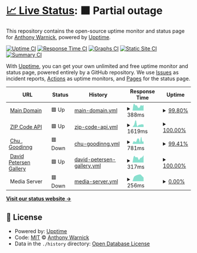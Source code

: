 # [📈 Live Status](https://ajwarnick.github.io/monitor): <!--live status--> **🟧 Partial outage**

This repository contains the open-source uptime monitor and status page for [Anthony Warnick](http://anthonywarnick.com/), powered by [Upptime](https://github.com/upptime/upptime).

[![Uptime CI](https://github.com/koj-co/upptime/workflows/Uptime%20CI/badge.svg)](https://github.com/koj-co/upptime/actions?query=workflow%3A%22Uptime+CI%22)
[![Response Time CI](https://github.com/koj-co/upptime/workflows/Response%20Time%20CI/badge.svg)](https://github.com/koj-co/upptime/actions?query=workflow%3A%22Response+Time+CI%22)
[![Graphs CI](https://github.com/koj-co/upptime/workflows/Graphs%20CI/badge.svg)](https://github.com/koj-co/upptime/actions?query=workflow%3A%22Graphs+CI%22)
[![Static Site CI](https://github.com/koj-co/upptime/workflows/Static%20Site%20CI/badge.svg)](https://github.com/koj-co/upptime/actions?query=workflow%3A%22Static+Site+CI%22)
[![Summary CI](https://github.com/koj-co/upptime/workflows/Summary%20CI/badge.svg)](https://github.com/koj-co/upptime/actions?query=workflow%3A%22Summary+CI%22)

With [Upptime](https://upptime.js.org), you can get your own unlimited and free uptime monitor and status page, powered entirely by a GitHub repository. We use [Issues](https://github.com/ajwarnick/monitor/issues) as incident reports, [Actions](https://github.com/ajwarnick/monitor/actions) as uptime monitors, and [Pages](https://ajwarnick.github.io/monitor) for the status page.

<!--start: status pages-->
<!-- This summary is generated by Upptime (https://github.com/upptime/upptime) -->
<!-- Do not edit this manually, your changes will be overwritten -->
<!-- prettier-ignore -->
| URL | Status | History | Response Time | Uptime |
| --- | ------ | ------- | ------------- | ------ |
| <img alt="" src="https://icons.duckduckgo.com/ip3/www.anthonywarnick.com.ico" height="13"> [Main Domain](https://www.anthonywarnick.com) | 🟩 Up | [main-domain.yml](https://github.com/ajwarnick/monitor/commits/HEAD/history/main-domain.yml) | <details><summary><img alt="Response time graph" src="./graphs/main-domain/response-time-week.png" height="20"> 388ms</summary><br><a href="https://ajwarnick.github.io/monitor/history/main-domain"><img alt="Response time 420" src="https://img.shields.io/endpoint?url=https%3A%2F%2Fraw.githubusercontent.com%2Fajwarnick%2Fmonitor%2FHEAD%2Fapi%2Fmain-domain%2Fresponse-time.json"></a><br><a href="https://ajwarnick.github.io/monitor/history/main-domain"><img alt="24-hour response time 442" src="https://img.shields.io/endpoint?url=https%3A%2F%2Fraw.githubusercontent.com%2Fajwarnick%2Fmonitor%2FHEAD%2Fapi%2Fmain-domain%2Fresponse-time-day.json"></a><br><a href="https://ajwarnick.github.io/monitor/history/main-domain"><img alt="7-day response time 388" src="https://img.shields.io/endpoint?url=https%3A%2F%2Fraw.githubusercontent.com%2Fajwarnick%2Fmonitor%2FHEAD%2Fapi%2Fmain-domain%2Fresponse-time-week.json"></a><br><a href="https://ajwarnick.github.io/monitor/history/main-domain"><img alt="30-day response time 355" src="https://img.shields.io/endpoint?url=https%3A%2F%2Fraw.githubusercontent.com%2Fajwarnick%2Fmonitor%2FHEAD%2Fapi%2Fmain-domain%2Fresponse-time-month.json"></a><br><a href="https://ajwarnick.github.io/monitor/history/main-domain"><img alt="1-year response time 341" src="https://img.shields.io/endpoint?url=https%3A%2F%2Fraw.githubusercontent.com%2Fajwarnick%2Fmonitor%2FHEAD%2Fapi%2Fmain-domain%2Fresponse-time-year.json"></a></details> | <details><summary><a href="https://ajwarnick.github.io/monitor/history/main-domain">99.80%</a></summary><a href="https://ajwarnick.github.io/monitor/history/main-domain"><img alt="All-time uptime 99.87%" src="https://img.shields.io/endpoint?url=https%3A%2F%2Fraw.githubusercontent.com%2Fajwarnick%2Fmonitor%2FHEAD%2Fapi%2Fmain-domain%2Fuptime.json"></a><br><a href="https://ajwarnick.github.io/monitor/history/main-domain"><img alt="24-hour uptime 100.00%" src="https://img.shields.io/endpoint?url=https%3A%2F%2Fraw.githubusercontent.com%2Fajwarnick%2Fmonitor%2FHEAD%2Fapi%2Fmain-domain%2Fuptime-day.json"></a><br><a href="https://ajwarnick.github.io/monitor/history/main-domain"><img alt="7-day uptime 99.80%" src="https://img.shields.io/endpoint?url=https%3A%2F%2Fraw.githubusercontent.com%2Fajwarnick%2Fmonitor%2FHEAD%2Fapi%2Fmain-domain%2Fuptime-week.json"></a><br><a href="https://ajwarnick.github.io/monitor/history/main-domain"><img alt="30-day uptime 99.95%" src="https://img.shields.io/endpoint?url=https%3A%2F%2Fraw.githubusercontent.com%2Fajwarnick%2Fmonitor%2FHEAD%2Fapi%2Fmain-domain%2Fuptime-month.json"></a><br><a href="https://ajwarnick.github.io/monitor/history/main-domain"><img alt="1-year uptime 99.88%" src="https://img.shields.io/endpoint?url=https%3A%2F%2Fraw.githubusercontent.com%2Fajwarnick%2Fmonitor%2FHEAD%2Fapi%2Fmain-domain%2Fuptime-year.json"></a></details>
| <img alt="" src="https://icons.duckduckgo.com/ip3/zipapi.vercel.app.ico" height="13"> [ZIP Code API](https://zipapi.vercel.app/api/66502) | 🟩 Up | [zip-code-api.yml](https://github.com/ajwarnick/monitor/commits/HEAD/history/zip-code-api.yml) | <details><summary><img alt="Response time graph" src="./graphs/zip-code-api/response-time-week.png" height="20"> 1619ms</summary><br><a href="https://ajwarnick.github.io/monitor/history/zip-code-api"><img alt="Response time 1221" src="https://img.shields.io/endpoint?url=https%3A%2F%2Fraw.githubusercontent.com%2Fajwarnick%2Fmonitor%2FHEAD%2Fapi%2Fzip-code-api%2Fresponse-time.json"></a><br><a href="https://ajwarnick.github.io/monitor/history/zip-code-api"><img alt="24-hour response time 1388" src="https://img.shields.io/endpoint?url=https%3A%2F%2Fraw.githubusercontent.com%2Fajwarnick%2Fmonitor%2FHEAD%2Fapi%2Fzip-code-api%2Fresponse-time-day.json"></a><br><a href="https://ajwarnick.github.io/monitor/history/zip-code-api"><img alt="7-day response time 1619" src="https://img.shields.io/endpoint?url=https%3A%2F%2Fraw.githubusercontent.com%2Fajwarnick%2Fmonitor%2FHEAD%2Fapi%2Fzip-code-api%2Fresponse-time-week.json"></a><br><a href="https://ajwarnick.github.io/monitor/history/zip-code-api"><img alt="30-day response time 1424" src="https://img.shields.io/endpoint?url=https%3A%2F%2Fraw.githubusercontent.com%2Fajwarnick%2Fmonitor%2FHEAD%2Fapi%2Fzip-code-api%2Fresponse-time-month.json"></a><br><a href="https://ajwarnick.github.io/monitor/history/zip-code-api"><img alt="1-year response time 1363" src="https://img.shields.io/endpoint?url=https%3A%2F%2Fraw.githubusercontent.com%2Fajwarnick%2Fmonitor%2FHEAD%2Fapi%2Fzip-code-api%2Fresponse-time-year.json"></a></details> | <details><summary><a href="https://ajwarnick.github.io/monitor/history/zip-code-api">100.00%</a></summary><a href="https://ajwarnick.github.io/monitor/history/zip-code-api"><img alt="All-time uptime 99.99%" src="https://img.shields.io/endpoint?url=https%3A%2F%2Fraw.githubusercontent.com%2Fajwarnick%2Fmonitor%2FHEAD%2Fapi%2Fzip-code-api%2Fuptime.json"></a><br><a href="https://ajwarnick.github.io/monitor/history/zip-code-api"><img alt="24-hour uptime 100.00%" src="https://img.shields.io/endpoint?url=https%3A%2F%2Fraw.githubusercontent.com%2Fajwarnick%2Fmonitor%2FHEAD%2Fapi%2Fzip-code-api%2Fuptime-day.json"></a><br><a href="https://ajwarnick.github.io/monitor/history/zip-code-api"><img alt="7-day uptime 100.00%" src="https://img.shields.io/endpoint?url=https%3A%2F%2Fraw.githubusercontent.com%2Fajwarnick%2Fmonitor%2FHEAD%2Fapi%2Fzip-code-api%2Fuptime-week.json"></a><br><a href="https://ajwarnick.github.io/monitor/history/zip-code-api"><img alt="30-day uptime 99.95%" src="https://img.shields.io/endpoint?url=https%3A%2F%2Fraw.githubusercontent.com%2Fajwarnick%2Fmonitor%2FHEAD%2Fapi%2Fzip-code-api%2Fuptime-month.json"></a><br><a href="https://ajwarnick.github.io/monitor/history/zip-code-api"><img alt="1-year uptime 99.99%" src="https://img.shields.io/endpoint?url=https%3A%2F%2Fraw.githubusercontent.com%2Fajwarnick%2Fmonitor%2FHEAD%2Fapi%2Fzip-code-api%2Fuptime-year.json"></a></details>
| <img alt="" src="https://icons.duckduckgo.com/ip3/chugooding.com.ico" height="13"> [Chu , Goodinng](https://chugooding.com/) | 🟥 Down | [chu-goodinng.yml](https://github.com/ajwarnick/monitor/commits/HEAD/history/chu-goodinng.yml) | <details><summary><img alt="Response time graph" src="./graphs/chu-goodinng/response-time-week.png" height="20"> 781ms</summary><br><a href="https://ajwarnick.github.io/monitor/history/chu-goodinng"><img alt="Response time 690" src="https://img.shields.io/endpoint?url=https%3A%2F%2Fraw.githubusercontent.com%2Fajwarnick%2Fmonitor%2FHEAD%2Fapi%2Fchu-goodinng%2Fresponse-time.json"></a><br><a href="https://ajwarnick.github.io/monitor/history/chu-goodinng"><img alt="24-hour response time 596" src="https://img.shields.io/endpoint?url=https%3A%2F%2Fraw.githubusercontent.com%2Fajwarnick%2Fmonitor%2FHEAD%2Fapi%2Fchu-goodinng%2Fresponse-time-day.json"></a><br><a href="https://ajwarnick.github.io/monitor/history/chu-goodinng"><img alt="7-day response time 781" src="https://img.shields.io/endpoint?url=https%3A%2F%2Fraw.githubusercontent.com%2Fajwarnick%2Fmonitor%2FHEAD%2Fapi%2Fchu-goodinng%2Fresponse-time-week.json"></a><br><a href="https://ajwarnick.github.io/monitor/history/chu-goodinng"><img alt="30-day response time 621" src="https://img.shields.io/endpoint?url=https%3A%2F%2Fraw.githubusercontent.com%2Fajwarnick%2Fmonitor%2FHEAD%2Fapi%2Fchu-goodinng%2Fresponse-time-month.json"></a><br><a href="https://ajwarnick.github.io/monitor/history/chu-goodinng"><img alt="1-year response time 694" src="https://img.shields.io/endpoint?url=https%3A%2F%2Fraw.githubusercontent.com%2Fajwarnick%2Fmonitor%2FHEAD%2Fapi%2Fchu-goodinng%2Fresponse-time-year.json"></a></details> | <details><summary><a href="https://ajwarnick.github.io/monitor/history/chu-goodinng">99.41%</a></summary><a href="https://ajwarnick.github.io/monitor/history/chu-goodinng"><img alt="All-time uptime 99.96%" src="https://img.shields.io/endpoint?url=https%3A%2F%2Fraw.githubusercontent.com%2Fajwarnick%2Fmonitor%2FHEAD%2Fapi%2Fchu-goodinng%2Fuptime.json"></a><br><a href="https://ajwarnick.github.io/monitor/history/chu-goodinng"><img alt="24-hour uptime 99.99%" src="https://img.shields.io/endpoint?url=https%3A%2F%2Fraw.githubusercontent.com%2Fajwarnick%2Fmonitor%2FHEAD%2Fapi%2Fchu-goodinng%2Fuptime-day.json"></a><br><a href="https://ajwarnick.github.io/monitor/history/chu-goodinng"><img alt="7-day uptime 99.41%" src="https://img.shields.io/endpoint?url=https%3A%2F%2Fraw.githubusercontent.com%2Fajwarnick%2Fmonitor%2FHEAD%2Fapi%2Fchu-goodinng%2Fuptime-week.json"></a><br><a href="https://ajwarnick.github.io/monitor/history/chu-goodinng"><img alt="30-day uptime 99.75%" src="https://img.shields.io/endpoint?url=https%3A%2F%2Fraw.githubusercontent.com%2Fajwarnick%2Fmonitor%2FHEAD%2Fapi%2Fchu-goodinng%2Fuptime-month.json"></a><br><a href="https://ajwarnick.github.io/monitor/history/chu-goodinng"><img alt="1-year uptime 99.96%" src="https://img.shields.io/endpoint?url=https%3A%2F%2Fraw.githubusercontent.com%2Fajwarnick%2Fmonitor%2FHEAD%2Fapi%2Fchu-goodinng%2Fuptime-year.json"></a></details>
| <img alt="" src="https://icons.duckduckgo.com/ip3/davidpetersengallery.com.ico" height="13"> [David Petersen Gallery](https://davidpetersengallery.com/) | 🟩 Up | [david-petersen-gallery.yml](https://github.com/ajwarnick/monitor/commits/HEAD/history/david-petersen-gallery.yml) | <details><summary><img alt="Response time graph" src="./graphs/david-petersen-gallery/response-time-week.png" height="20"> 317ms</summary><br><a href="https://ajwarnick.github.io/monitor/history/david-petersen-gallery"><img alt="Response time 330" src="https://img.shields.io/endpoint?url=https%3A%2F%2Fraw.githubusercontent.com%2Fajwarnick%2Fmonitor%2FHEAD%2Fapi%2Fdavid-petersen-gallery%2Fresponse-time.json"></a><br><a href="https://ajwarnick.github.io/monitor/history/david-petersen-gallery"><img alt="24-hour response time 439" src="https://img.shields.io/endpoint?url=https%3A%2F%2Fraw.githubusercontent.com%2Fajwarnick%2Fmonitor%2FHEAD%2Fapi%2Fdavid-petersen-gallery%2Fresponse-time-day.json"></a><br><a href="https://ajwarnick.github.io/monitor/history/david-petersen-gallery"><img alt="7-day response time 317" src="https://img.shields.io/endpoint?url=https%3A%2F%2Fraw.githubusercontent.com%2Fajwarnick%2Fmonitor%2FHEAD%2Fapi%2Fdavid-petersen-gallery%2Fresponse-time-week.json"></a><br><a href="https://ajwarnick.github.io/monitor/history/david-petersen-gallery"><img alt="30-day response time 1135" src="https://img.shields.io/endpoint?url=https%3A%2F%2Fraw.githubusercontent.com%2Fajwarnick%2Fmonitor%2FHEAD%2Fapi%2Fdavid-petersen-gallery%2Fresponse-time-month.json"></a><br><a href="https://ajwarnick.github.io/monitor/history/david-petersen-gallery"><img alt="1-year response time 342" src="https://img.shields.io/endpoint?url=https%3A%2F%2Fraw.githubusercontent.com%2Fajwarnick%2Fmonitor%2FHEAD%2Fapi%2Fdavid-petersen-gallery%2Fresponse-time-year.json"></a></details> | <details><summary><a href="https://ajwarnick.github.io/monitor/history/david-petersen-gallery">100.00%</a></summary><a href="https://ajwarnick.github.io/monitor/history/david-petersen-gallery"><img alt="All-time uptime 96.71%" src="https://img.shields.io/endpoint?url=https%3A%2F%2Fraw.githubusercontent.com%2Fajwarnick%2Fmonitor%2FHEAD%2Fapi%2Fdavid-petersen-gallery%2Fuptime.json"></a><br><a href="https://ajwarnick.github.io/monitor/history/david-petersen-gallery"><img alt="24-hour uptime 100.00%" src="https://img.shields.io/endpoint?url=https%3A%2F%2Fraw.githubusercontent.com%2Fajwarnick%2Fmonitor%2FHEAD%2Fapi%2Fdavid-petersen-gallery%2Fuptime-day.json"></a><br><a href="https://ajwarnick.github.io/monitor/history/david-petersen-gallery"><img alt="7-day uptime 100.00%" src="https://img.shields.io/endpoint?url=https%3A%2F%2Fraw.githubusercontent.com%2Fajwarnick%2Fmonitor%2FHEAD%2Fapi%2Fdavid-petersen-gallery%2Fuptime-week.json"></a><br><a href="https://ajwarnick.github.io/monitor/history/david-petersen-gallery"><img alt="30-day uptime 100.00%" src="https://img.shields.io/endpoint?url=https%3A%2F%2Fraw.githubusercontent.com%2Fajwarnick%2Fmonitor%2FHEAD%2Fapi%2Fdavid-petersen-gallery%2Fuptime-month.json"></a><br><a href="https://ajwarnick.github.io/monitor/history/david-petersen-gallery"><img alt="1-year uptime 96.56%" src="https://img.shields.io/endpoint?url=https%3A%2F%2Fraw.githubusercontent.com%2Fajwarnick%2Fmonitor%2FHEAD%2Fapi%2Fdavid-petersen-gallery%2Fuptime-year.json"></a></details>
| <img alt="" src="https://icons.duckduckgo.com/ip3/null.ico" height="13"> Media Server | 🟥 Down | [media-server.yml](https://github.com/ajwarnick/monitor/commits/HEAD/history/media-server.yml) | <details><summary><img alt="Response time graph" src="./graphs/media-server/response-time-week.png" height="20"> 256ms</summary><br><a href="https://ajwarnick.github.io/monitor/history/media-server"><img alt="Response time 1819" src="https://img.shields.io/endpoint?url=https%3A%2F%2Fraw.githubusercontent.com%2Fajwarnick%2Fmonitor%2FHEAD%2Fapi%2Fmedia-server%2Fresponse-time.json"></a><br><a href="https://ajwarnick.github.io/monitor/history/media-server"><img alt="24-hour response time 167" src="https://img.shields.io/endpoint?url=https%3A%2F%2Fraw.githubusercontent.com%2Fajwarnick%2Fmonitor%2FHEAD%2Fapi%2Fmedia-server%2Fresponse-time-day.json"></a><br><a href="https://ajwarnick.github.io/monitor/history/media-server"><img alt="7-day response time 256" src="https://img.shields.io/endpoint?url=https%3A%2F%2Fraw.githubusercontent.com%2Fajwarnick%2Fmonitor%2FHEAD%2Fapi%2Fmedia-server%2Fresponse-time-week.json"></a><br><a href="https://ajwarnick.github.io/monitor/history/media-server"><img alt="30-day response time 255" src="https://img.shields.io/endpoint?url=https%3A%2F%2Fraw.githubusercontent.com%2Fajwarnick%2Fmonitor%2FHEAD%2Fapi%2Fmedia-server%2Fresponse-time-month.json"></a><br><a href="https://ajwarnick.github.io/monitor/history/media-server"><img alt="1-year response time 1900" src="https://img.shields.io/endpoint?url=https%3A%2F%2Fraw.githubusercontent.com%2Fajwarnick%2Fmonitor%2FHEAD%2Fapi%2Fmedia-server%2Fresponse-time-year.json"></a></details> | <details><summary><a href="https://ajwarnick.github.io/monitor/history/media-server">0.00%</a></summary><a href="https://ajwarnick.github.io/monitor/history/media-server"><img alt="All-time uptime 12.32%" src="https://img.shields.io/endpoint?url=https%3A%2F%2Fraw.githubusercontent.com%2Fajwarnick%2Fmonitor%2FHEAD%2Fapi%2Fmedia-server%2Fuptime.json"></a><br><a href="https://ajwarnick.github.io/monitor/history/media-server"><img alt="24-hour uptime 0.00%" src="https://img.shields.io/endpoint?url=https%3A%2F%2Fraw.githubusercontent.com%2Fajwarnick%2Fmonitor%2FHEAD%2Fapi%2Fmedia-server%2Fuptime-day.json"></a><br><a href="https://ajwarnick.github.io/monitor/history/media-server"><img alt="7-day uptime 0.00%" src="https://img.shields.io/endpoint?url=https%3A%2F%2Fraw.githubusercontent.com%2Fajwarnick%2Fmonitor%2FHEAD%2Fapi%2Fmedia-server%2Fuptime-week.json"></a><br><a href="https://ajwarnick.github.io/monitor/history/media-server"><img alt="30-day uptime 0.00%" src="https://img.shields.io/endpoint?url=https%3A%2F%2Fraw.githubusercontent.com%2Fajwarnick%2Fmonitor%2FHEAD%2Fapi%2Fmedia-server%2Fuptime-month.json"></a><br><a href="https://ajwarnick.github.io/monitor/history/media-server"><img alt="1-year uptime 8.22%" src="https://img.shields.io/endpoint?url=https%3A%2F%2Fraw.githubusercontent.com%2Fajwarnick%2Fmonitor%2FHEAD%2Fapi%2Fmedia-server%2Fuptime-year.json"></a></details>

<!--end: status pages-->

[**Visit our status website →**](https://ajwarnick.github.io/monitor)

## 📄 License

- Powered by: [Upptime](https://github.com/upptime/upptime)
- Code: [MIT](./LICENSE) © [Anthony Warnick](http://anthonywarnick.com/)
- Data in the `./history` directory: [Open Database License](https://opendatacommons.org/licenses/odbl/1-0/)
